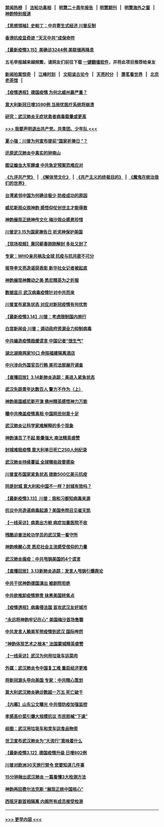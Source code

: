 #### [禁闻热榜](热点新闻.md?=0)  &nbsp;&nbsp;|&nbsp;&nbsp; [法轮功真相](https://github.com/gfw-breaker/truth/blob/master/README.md?=0) &nbsp;&nbsp;|&nbsp;&nbsp; [明慧二十周年报告](https://github.com/gfw-breaker/mh-reports/blob/master/README.md?=0) &nbsp;&nbsp;|&nbsp;&nbsp;[明慧期刊](https://github.com/gfw-breaker/mh-qikan) &nbsp;&nbsp;|&nbsp;&nbsp; [明慧海外之窗](https://github.com/gfw-breaker/mh-news/blob/master/README.md?=0) &nbsp;&nbsp;|&nbsp;&nbsp; [神韵特别报道](https://github.com/gfw-breaker/mh-news/blob/master/shenyun.md?=0)
#### [【思想领袖】史帕丁：中共寄生式经济 川普反制](../pages/nf4514/n11805341.md?t=03161002) 
#### [香港抗疫显奇迹 “天灭中共”成保命符](../pages/nf4514/n11942593.md?t=03161002) 
#### [【最新疫情3.15】美确诊3244例 美联储再降息](../pages/nf4514/n11940988.md?t=03161002) 
#### 五毛举报越来越频繁，请网友们前往下载 [一键翻墙软件](https://github.com/gfw-breaker/ssr-accounts)，并将此项目推荐给亲友
#### [新闻拍案惊奇](https://github.com/gfw-breaker/banned-news/blob/master/pages/link4.md) &nbsp;&nbsp;|&nbsp;&nbsp; [江峰时刻](https://github.com/gfw-breaker/banned-news/blob/master/pages/link4.md) &nbsp;&nbsp;|&nbsp;&nbsp; [文昭谈古论今](https://github.com/gfw-breaker/banned-news/blob/master/pages/link4.md) &nbsp;&nbsp;|&nbsp;&nbsp; [天亮时分](https://github.com/gfw-breaker/banned-news/blob/master/pages/link4.md) &nbsp;&nbsp;|&nbsp;&nbsp; [萧茗看世界](https://github.com/gfw-breaker/banned-news/blob/master/pages/link4.md) &nbsp;&nbsp;|&nbsp;&nbsp; [北京老茶馆](https://github.com/gfw-breaker/banned-news/blob/master/pages/link4.md) &nbsp;&nbsp;|&nbsp;&nbsp; 
#### [【疫情透视】德国疫情 为何北威州最严重？](../pages/nf4514/n11941122.md?t=03161002) 
#### [意大利新冠日增3590例 当局忧医疗系统将崩溃](../pages/nf4514/n11942691.md?t=03161002) 
#### [研究：武汉肺炎无症状患者病毒载量或更高](../pages/nf4514/n11942608.md?t=03161002) 
#### [>>> 我要声明退出共产党、共青团、少年队 <<<](https://github.com/begood0513/goodnews/blob/master/quit/letter.md) 
#### [夏小强：川普为何宣布提前“国家祈祷日 ”？](../pages/nf4514/n11941258.md?t=03161002) 
#### [还原武汉肺炎中真实的钟南山](../pages/nf4514/n11938593.md?t=03161002) 
#### [图证蝗虫大军肆虐 中共急定预案恐难应对](../pages/nf4514/n11942373.md?t=03161002) 
#### [《九评共产党》](https://github.com/begood0513/9ping.md/blob/master/README.md) &nbsp;|&nbsp; [《解体党文化》](../../../../jtdwh.md/blob/master/README.md)  &nbsp;|&nbsp; [《共产主义的终极目的》](../../../../gczydzjmd.md/blob/master/README.md) &nbsp;|&nbsp; [《魔鬼在统治我们的世界》](../../../../mgztzwmdsj.md/blob/master/README.md) 
#### [台湾紧邻中国为何确诊极少 防疫成功的原因](../pages/nf4514/n11940819.md?t=03161002) 
#### [威尼斯观众观神韵 感悟仰仗创世主才能得救](../pages/nf4514/n11942195.md?t=03161002) 
#### [神韵展现正统神传文化 梅沙观众感恩珍惜](../pages/nf4514/n11941925.md?t=03161002) 
#### [川普定3.15为国家祷告日 祈求神保护美国](../pages/nf4514/n11941475.md?t=03161002) 
#### [【现场视频】黄冈蕲春刚刚解封 多处又封了](../pages/nf4514/n11941108.md?t=03161002) 
#### [专家：WHO亲共祸及全球 抗疫与抗共密不可分](../pages/nf4514/n11935110.md?t=03161002) 
#### [报导李文亮造谣获表彰 新华社女记者被起底](../pages/nf4514/n11939689.md?t=03161002) 
#### [神韵展现神舞动之美 悉尼精英为之折服](../pages/nf4514/n11940887.md?t=03161002) 
#### [数据显示 武汉病毒疫情针对中共而来](../pages/nf4514/n11940697.md?t=03161002) 
#### [川普宣布紧急状态 对应对新冠疫情有何优势](../pages/nf4514/n11940632.md?t=03161002) 
#### [【最新疫情3.14】川普：考虑限制国内旅行](../pages/nf4514/n11939189.md?t=03161002) 
#### [白宫新闻会 川普：调动政府资源全力抑制病毒](../pages/nf4514/n11940558.md?t=03161002) 
#### [中共编造疫情趋缓谎言 中国记者“很生气”](../pages/nf4514/n11940605.md?t=03161002) 
#### [湖北湖南两家10口 命殒福建隔离酒店](../pages/nf4514/n11940419.md?t=03161002) 
#### [中兴涉向外国官员行贿 美司法部展开调查](../pages/nf4514/n11940378.md?t=03161002) 
#### [【直播回放】3.14新肺炎追踪：美进入紧急状态](../pages/nf4514/n11940229.md?t=03161002) 
#### [武汉失踪青年达数百人 警方不作为（上）](../pages/nf4514/n11939304.md?t=03161002) 
#### [神韵美国威尼斯开演 佛州精英感悟神力万能](../pages/nf4514/n11939847.md?t=03161002) 
#### [曝中共掩盖疫情真相 中国网民创意十足](../pages/nf4514/n11939039.md?t=03161002) 
#### [武汉肺炎让科学家难解释的多个现象](../pages/nf4514/n11938553.md?t=03161002) 
#### [神韵演员了不起 能量强大 南法精英盛赞](../pages/nf4514/n11939368.md?t=03161002) 
#### [封城难阻疫情 意大利单日死亡250人创纪录](../pages/nf4514/n11939185.md?t=03161002) 
#### [武汉肺炎持续蔓延 全球哪些政要感染](../pages/nf4514/n11938672.md?t=03161002) 
#### [川普宣布国家紧急状态 拨款500亿美元抗疫](../pages/nf4514/n11939032.md?t=03161002) 
#### [同是封城 意大利和中国不一样？封城有效吗？](../pages/nf4514/n11938855.md?t=03161002) 
#### [【最新疫情3.13】川普：我和习都知病毒来源](../pages/nf4514/n11936755.md?t=03161002) 
#### [抗议中共造谣病毒起源？美国务院召见崔天凯](../pages/nf4514/n11938747.md?t=03161002) 
#### [【一线采访】病患出方舱 病症加重医院不收](../pages/nf4514/n11938627.md?t=03161002) 
#### [残酷迫害法轮功学员的武汉第一看守所](../pages/nf4514/n11935225.md?t=03161002) 
#### [神韵唤醒心灵 悉尼社会主流感受信仰的力量](../pages/nf4514/n11938756.md?t=03161002) 
#### [武汉肺炎瘟疫：中共甩锅美国的4个谎言](../pages/nf4514/n11938370.md?t=03161002) 
#### [【直播回放】3.13新肺炎追踪：发言人甩锅引爆舆论](../pages/nf4514/n11938042.md?t=03161002) 
#### [中共干扰神韵德国演出 被剧院拒绝](../pages/nf4514/n11927987.md?t=03161002) 
#### [中共欲推卸疫情罪责 抹黑美国转焦点](../pages/nf4514/n11937702.md?t=03161002) 
#### [【疫情透视】病毒侵法国 首攻武汉友好城市](../pages/nf4514/n11933899.md?t=03161002) 
#### [“永远将神韵牢记在心” 美国梅沙首场售罄](../pages/nf4514/n11937517.md?t=03161002) 
#### [中共发言人赖美军带疫情到武汉 国际哗然](../pages/nf4514/n11936484.md?t=03161002) 
#### [“神韵体现艺术之根本” 法国蒙城精英盛赞](../pages/nf4514/n11937066.md?t=03161002) 
#### [【一线采访】武汉为何用垃圾车运菜肉](../pages/nf4514/n11936647.md?t=03161002) 
#### [外媒：武汉肺炎令中国复工难 重启经济更难](../pages/nf4514/n11936267.md?t=03161002) 
#### [将新冠源头导向美国 专家：中共精心策划](../pages/nf4514/n11936432.md?t=03161002) 
#### [意大利武汉肺炎确诊数超一万五 死亡破千](../pages/nf4514/n11936332.md?t=03161002) 
#### [【内幕】山东公文曝光 中共借防疫加强监控](../pages/nf4514/n11934303.md?t=03161002) 
#### [孝感高价菜引爆大规模抗议 市民怒喊“下课”](../pages/nf4514/n11936264.md?t=03161002) 
#### [组图：武汉用垃圾车和灵车运食品物资](../pages/nf4514/n11935329.md?t=03161002) 
#### [世卫宣布武汉肺炎为“大流行”意味着什么](../pages/nf4514/n11935933.md?t=03161002) 
#### [【最新疫情3.12】德国疫情升级 日增802例](../pages/nf4514/n11933628.md?t=03161002) 
#### [川普对欧洲30天旅行禁令 您要知道几件事](../pages/nf4514/n11935870.md?t=03161002) 
#### [15分钟揪出武汉肺炎 一篇看懂3大检测方法](../pages/nf4514/n11933731.md?t=03161002) 
#### [神韵再回费尔法克斯 “展现正统中国核心”](../pages/nf4514/n11932754.md?t=03161002) 
#### [西班牙副首相隔离 内阁所有成员接受检测](../pages/nf4514/n11935473.md?t=03161002) 

----
#### [ >>> 更早内容 <<< ](../indexes/nf4514-earlier.md)
